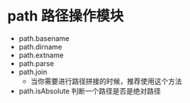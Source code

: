 # path 路径操作模块
- path.basename
- path.dirname
- path.extname
- path.parse
- path.join
    + 当你需要进行路径拼接的时候，推荐使用这个方法
- path.isAbsolute 判断一个路径是否是绝对路径